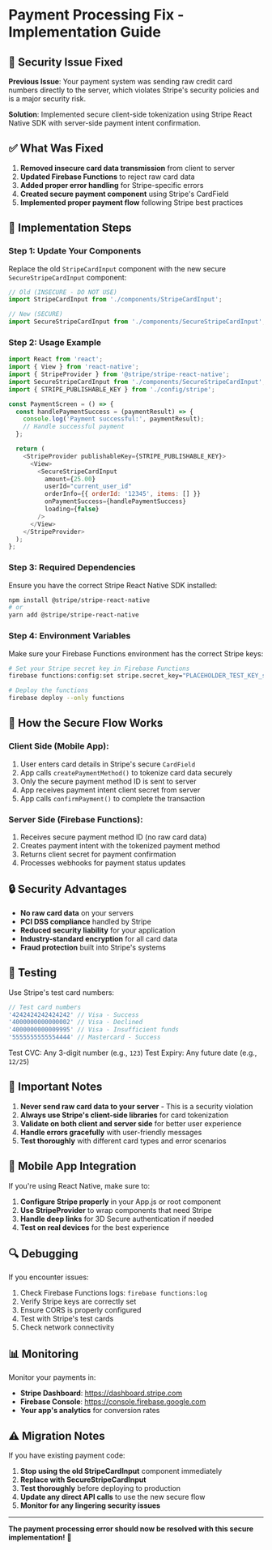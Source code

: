 # Payment Processing Fix - Implementation Guide

## 🚨 Security Issue Fixed

**Previous Issue**: Your payment system was sending raw credit card numbers directly to the server, which violates Stripe's security policies and is a major security risk.

**Solution**: Implemented secure client-side tokenization using Stripe React Native SDK with server-side payment intent confirmation.

## ✅ What Was Fixed

1. **Removed insecure card data transmission** from client to server
2. **Updated Firebase Functions** to reject raw card data 
3. **Added proper error handling** for Stripe-specific errors
4. **Created secure payment component** using Stripe's CardField
5. **Implemented proper payment flow** following Stripe best practices

## 🔧 Implementation Steps

### Step 1: Update Your Components

Replace the old `StripeCardInput` component with the new secure `SecureStripeCardInput` component:

```javascript
// Old (INSECURE - DO NOT USE)
import StripeCardInput from './components/StripeCardInput';

// New (SECURE)
import SecureStripeCardInput from './components/SecureStripeCardInput';
```

### Step 2: Usage Example

```javascript
import React from 'react';
import { View } from 'react-native';
import { StripeProvider } from '@stripe/stripe-react-native';
import SecureStripeCardInput from './components/SecureStripeCardInput';
import { STRIPE_PUBLISHABLE_KEY } from './config/stripe';

const PaymentScreen = () => {
  const handlePaymentSuccess = (paymentResult) => {
    console.log('Payment successful:', paymentResult);
    // Handle successful payment
  };

  return (
    <StripeProvider publishableKey={STRIPE_PUBLISHABLE_KEY}>
      <View>
        <SecureStripeCardInput
          amount={25.00}
          userId="current_user_id"
          orderInfo={{ orderId: '12345', items: [] }}
          onPaymentSuccess={handlePaymentSuccess}
          loading={false}
        />
      </View>
    </StripeProvider>
  );
};
```

### Step 3: Required Dependencies

Ensure you have the correct Stripe React Native SDK installed:

```bash
npm install @stripe/stripe-react-native
# or
yarn add @stripe/stripe-react-native
```

### Step 4: Environment Variables

Make sure your Firebase Functions environment has the correct Stripe keys:

```bash
# Set your Stripe secret key in Firebase Functions
firebase functions:config:set stripe.secret_key="PLACEHOLDER_TEST_KEY_secret_key_here"

# Deploy the functions
firebase deploy --only functions
```

## 🔄 How the Secure Flow Works

### Client Side (Mobile App):
1. User enters card details in Stripe's secure `CardField`
2. App calls `createPaymentMethod()` to tokenize card data securely
3. Only the secure payment method ID is sent to server
4. App receives payment intent client secret from server
5. App calls `confirmPayment()` to complete the transaction

### Server Side (Firebase Functions):
1. Receives secure payment method ID (no raw card data)
2. Creates payment intent with the tokenized payment method
3. Returns client secret for payment confirmation
4. Processes webhooks for payment status updates

## 🔒 Security Advantages

- **No raw card data** on your servers
- **PCI DSS compliance** handled by Stripe
- **Reduced security liability** for your application
- **Industry-standard encryption** for all card data
- **Fraud protection** built into Stripe's systems

## 🧪 Testing

Use Stripe's test card numbers:

```javascript
// Test card numbers
'4242424242424242' // Visa - Success
'4000000000000002' // Visa - Declined
'4000000000009995' // Visa - Insufficient funds
'5555555555554444' // Mastercard - Success
```

Test CVC: Any 3-digit number (e.g., `123`)
Test Expiry: Any future date (e.g., `12/25`)

## 🚨 Important Notes

1. **Never send raw card data to your server** - This is a security violation
2. **Always use Stripe's client-side libraries** for card tokenization
3. **Validate on both client and server side** for better user experience
4. **Handle errors gracefully** with user-friendly messages
5. **Test thoroughly** with different card types and error scenarios

## 📱 Mobile App Integration

If you're using React Native, make sure to:

1. **Configure Stripe properly** in your App.js or root component
2. **Use StripeProvider** to wrap components that need Stripe
3. **Handle deep links** for 3D Secure authentication if needed
4. **Test on real devices** for the best experience

## 🔍 Debugging

If you encounter issues:

1. Check Firebase Functions logs: `firebase functions:log`
2. Verify Stripe keys are correctly set
3. Ensure CORS is properly configured
4. Test with Stripe's test cards
5. Check network connectivity

## 📊 Monitoring

Monitor your payments in:
- **Stripe Dashboard**: https://dashboard.stripe.com
- **Firebase Console**: https://console.firebase.google.com
- **Your app's analytics** for conversion rates

## ⚠️ Migration Notes

If you have existing payment code:

1. **Stop using the old StripeCardInput** component immediately
2. **Replace with SecureStripeCardInput** 
3. **Test thoroughly** before deploying to production
4. **Update any direct API calls** to use the new secure flow
5. **Monitor for any lingering security issues**

---

**The payment processing error should now be resolved with this secure implementation!** 🎉
